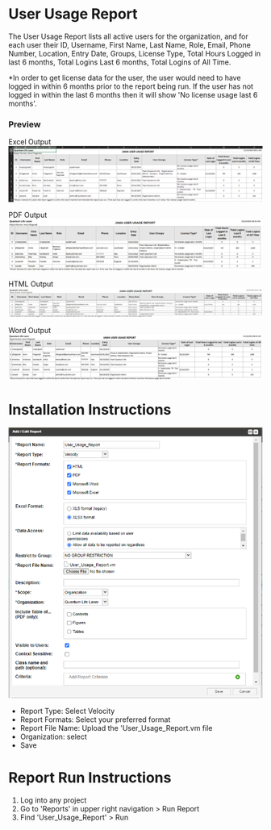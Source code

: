# User Usage Report

The User Usage Report lists all active users for the organization, and for each user their ID, Username, First Name, Last Name,
Role, Email, Phone Number, Location, Entry Date, Groups, License Type, Total Hours Logged in last 6 months, Total Logins Last 6 months, Total Logins of All Time. 

*In order to get license data for the user, the user would need to have logged in within 6 months prior to the report being run. If the user has not logged in within the last 6 months then it will show 'No license usage last 6 months'.

### Preview 

Excel Output
![Excel Output](https://github.com/jamasoftware-ps/Community-Reports/blob/fdaff41916d8dcc4ef692c296727d4b75f79adcc/Login%20Usage%20Reports/User%20Usage%20Report/excel_output.png "Excel Output")

PDF Output
![PDF Output](https://github.com/jamasoftware-ps/Community-Reports/blob/fdaff41916d8dcc4ef692c296727d4b75f79adcc/Login%20Usage%20Reports/User%20Usage%20Report/pdf_output.png "PDF Output")

HTML Output
![HTML Output](https://github.com/jamasoftware-ps/Community-Reports/blob/fdaff41916d8dcc4ef692c296727d4b75f79adcc/Login%20Usage%20Reports/User%20Usage%20Report/html_output.png "HTML Output")

Word Output
![Word Output](https://github.com/jamasoftware-ps/Community-Reports/blob/fdaff41916d8dcc4ef692c296727d4b75f79adcc/Login%20Usage%20Reports/User%20Usage%20Report/word_output.png "Word Output")

# Installation Instructions 

![Installation Configuration](https://github.com/jamasoftware-ps/Community-Reports/blob/fdaff41916d8dcc4ef692c296727d4b75f79adcc/Login%20Usage%20Reports/User%20Usage%20Report/Installation_Configuration.png)

<ul> 
  <li>Report Type: Select Velocity</li>
  <li>Report Formats: Select your preferred format</li>
  <li>Report File Name: Upload the 'User_Usage_Report.vm file</li>
  <li>Organization: select</li>
  <li>Save</li>
</ul>

# Report Run Instructions 
<ol>
  <li>Log into any project</li>
  <li>Go to 'Reports' in upper right navigation > Run Report</li>
  <li>Find 'User_Usage_Report' > Run </li>
</ol>
